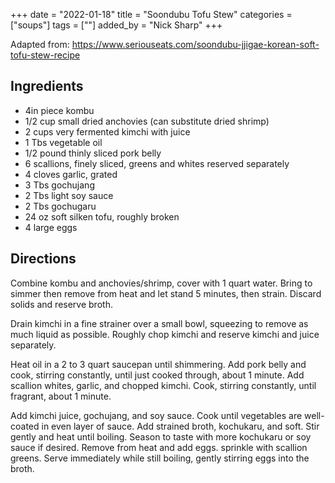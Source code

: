 +++
date = "2022-01-18"
title = "Soondubu Tofu Stew"
categories = ["soups"]
tags = [""]
added_by = "Nick Sharp"
+++

Adapted from: https://www.seriouseats.com/soondubu-jjigae-korean-soft-tofu-stew-recipe

## Ingredients

- 4in piece kombu 
- 1/2 cup small dried anchovies (can substitute dried shrimp)
- 2 cups very fermented kimchi with juice 
- 1 Tbs vegetable oil
- 1/2 pound thinly sliced pork belly 
- 6 scallions, finely sliced, greens and whites reserved separately
- 4 cloves garlic, grated
- 3 Tbs gochujang 
- 2 Tbs light soy sauce
- 2 Tbs gochugaru
- 24 oz soft silken tofu, roughly broken
- 4 large eggs

## Directions

Combine kombu and anchovies/shrimp, cover with 1 quart water. Bring to simmer then remove from heat and let stand 5 minutes, then strain. Discard solids and reserve broth. 

Drain kimchi in a fine strainer over a small bowl, squeezing to remove as much liquid as possible. Roughly chop kimchi and reserve kimchi and juice separately.

Heat oil in a 2 to 3 quart saucepan until shimmering. Add pork belly and cook, stirring constantly, until just cooked through, about 1 minute. Add scallion whites, garlic, and chopped kimchi. Cook, stirring constantly, until fragrant, about 1 minute.

Add kimchi juice, gochujang, and soy sauce. Cook until vegetables are well-coated in even layer of sauce. Add strained broth, kochukaru, and soft. Stir gently and heat until boiling. Season to taste with more kochukaru or soy sauce if desired. Remove from heat and add eggs. sprinkle with scallion greens. Serve immediately while still boiling, gently stirring eggs into the broth.
